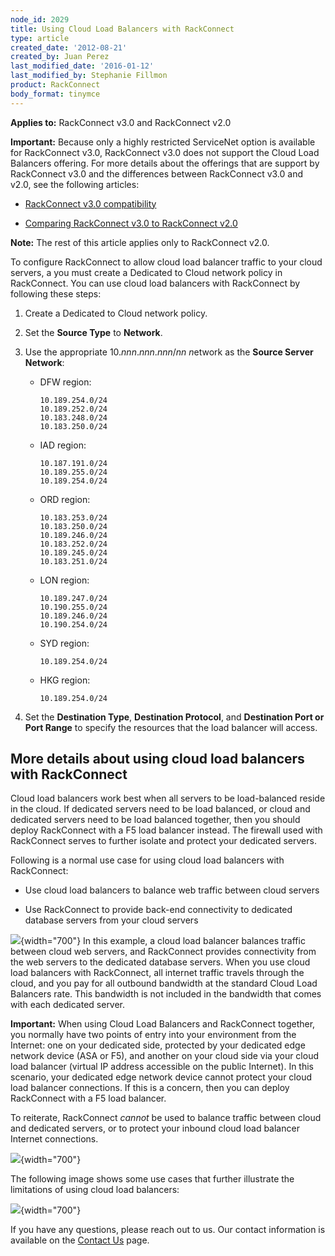 ```yaml
---
node_id: 2029
title: Using Cloud Load Balancers with RackConnect
type: article
created_date: '2012-08-21'
created_by: Juan Perez
last_modified_date: '2016-01-12'
last_modified_by: Stephanie Fillmon
product: RackConnect
body_format: tinymce
---
```


**Applies to:** RackConnect v3.0 and RackConnect v2.0

**Important:** Because only a highly restricted ServiceNet option is
available for RackConnect v3.0, RackConnect v3.0 does not support the
Cloud Load Balancers offering. For more details about the offerings that
are support by RackConnect v3.0 and the differences between RackConnect
v3.0 and v2.0, see the following articles:

-   [RackConnect v3.0
    compatibility](/howto/rackconnect-v30-compatibility)

-   [Comparing RackConnect v3.0 to RackConnect
    v2.0](/howto/comparing-rackconnect-v30-and-rackconnect-v20)

**Note:** The rest of this article applies only to RackConnect v2.0.

To configure RackConnect to allow cloud load balancer traffic to your
cloud servers, a you must create a Dedicated to Cloud network policy in
RackConnect. You can use cloud load balancers with RackConnect by
following these steps:

1.  Create a Dedicated to Cloud network policy.

2.  Set the **Source Type** to **Network**.

3.  Use the appropriate 10.*nnn*.*nnn*.*nnn*/*nn n*etwork as the
    **Source Server Network**:

    -   DFW region:

            10.189.254.0/24
            10.189.252.0/24
            10.183.248.0/24
            10.183.250.0/24

    -   IAD region:

            10.187.191.0/24
            10.189.255.0/24
            10.189.254.0/24

    -   ORD region:

            10.183.253.0/24
            10.183.250.0/24
            10.189.246.0/24
            10.183.252.0/24
            10.189.245.0/24
            10.183.251.0/24

    -   LON region:

            10.189.247.0/24
            10.190.255.0/24
            10.189.246.0/24
            10.190.254.0/24

    -   SYD region:

            10.189.254.0/24

    -   HKG region:

            10.189.254.0/24

4.  Set the **Destination Type**, **Destination Protocol**, and
    **Destination Port or Port Range** to specify the resources that the
    load balancer will access.

More details about using cloud load balancers with RackConnect
--------------------------------------------------------------

Cloud load balancers work best when all servers to be load-balanced
reside in the cloud. If dedicated servers need to be load balanced, or
cloud and dedicated servers need to be load balanced together, then you
should deploy RackConnect with a F5 load balancer instead. The firewall
used with RackConnect serves to further isolate and protect your
dedicated servers.

Following is a normal use case for using cloud load balancers with
RackConnect:

-   Use cloud load balancers to balance web traffic between cloud
    servers

-   Use RackConnect to provide back-end connectivity to dedicated
    database servers from your cloud servers

![](https://8026b2e3760e2433679c-fffceaebb8c6ee053c935e8915a3fbe7.ssl.cf2.rackcdn.com/field/image/RC.CLB_.png){width="700"}
In this example, a cloud load balancer balances traffic between cloud
web servers, and RackConnect provides connectivity from the web servers
to the dedicated database servers. When you use cloud load balancers
with RackConnect, all internet traffic travels through the cloud, and
you pay for all outbound bandwidth at the standard Cloud Load Balancers
rate. This bandwidth is not included in the bandwidth that comes with
each dedicated server.

**Important:** When using Cloud Load Balancers and RackConnect together,
you normally have two points of entry into your environment from the
Internet: one on your dedicated side, protected by your dedicated edge
network device (ASA or F5), and another on your cloud side via your
cloud load balancer (virtual IP address accessible on the public
Internet). In this scenario, your dedicated edge network device cannot
protect your cloud load balancer connections. If this is a concern, then
you can deploy RackConnect with a F5 load balancer.

To reiterate, RackConnect *cannot* be used to balance traffic between
cloud and dedicated servers, or to protect your inbound cloud load
balancer Internet connections.

![](https://8026b2e3760e2433679c-fffceaebb8c6ee053c935e8915a3fbe7.ssl.cf2.rackcdn.com/field/image/How.CLB_.RC_.Do_.Not_.Work_.png){width="700"}

The following image shows some use cases that further illustrate the
limitations of using cloud load balancers:

![](https://8026b2e3760e2433679c-fffceaebb8c6ee053c935e8915a3fbe7.ssl.cf2.rackcdn.com/field/image/CLB.Use_.Cases__0.png){width="700"}


If you have any questions, please reach out to us. Our contact
information is available on the [Contact
Us](/howto/support) page.

